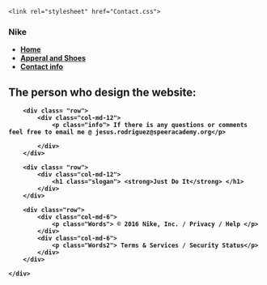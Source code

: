 <!DOCTYPE html>
<html>
<head>
    <title> Apperal & Shoes</title>
     <!-- Latest compiled and minified CSS -->
  <link rel="stylesheet" href="https://maxcdn.bootstrapcdn.com/bootstrap/3.3.6/css/bootstrap.min.css" integrity="sha384-1q8mTJOASx8j1Au+a5WDVnPi2lkFfwwEAa8hDDdjZlpLegxhjVME1fgjWPGmkzs7" crossorigin="anonymous">

  <!-- Optional theme -->
  <link rel="stylesheet" href="https://maxcdn.bootstrapcdn.com/bootstrap/3.3.6/css/bootstrap-theme.min.css" integrity="sha384-fLW2N01lMqjakBkx3l/M9EahuwpSfeNvV63J5ezn3uZzapT0u7EYsXMjQV+0En5r" crossorigin="anonymous">

  <!-- Latest compiled and minified JavaScript -->
  <script src="https://maxcdn.bootstrapcdn.com/bootstrap/3.3.6/js/bootstrap.min.js" integrity="sha384-0mSbJDEHialfmuBBQP6A4Qrprq5OVfW37PRR3j5ELqxss1yVqOtnepnHVP9aJ7xS" crossorigin="anonymous"></script>
    <link rel="stylesheet" href="Contact.css">
</head>
<body>
    <div class="container">
        <div class="top">
            <h3 class="name"> <strong> Nike </stong> </h3>
            <div>
                <ul class="nav nav-tabs">
                    <li role="presentation"><a href="index.html">Home</a></li>
                    <li role="presentation"><a href="Secondpage.html">Apperal and Shoes </a></li>
                    <li role="presentation" class="active"><a href="Contact.html">Contact info </a></li>
                </ul>
            </div> 
        </div>
        <div class="row">
            <div class="col-md-12">
                <h2 id="text">The person who design the website:</h2>
            </div>
        </div>
        
        <div class= "row">
            <div class="col-md-12">
                <p class="info"> If there is any questions or comments feel free to email me @ jesus.rodriguez@speeracademy.org</p>
                
            </div>
        </div>
        
        <div class= "row">
            <div class="col-md-12">
                <h1 class="slogan"> <strong>Just Do It</strong> </h1>
            </div>
        </div>
        
        <div class="row">
            <div class="col-md-6">
                <p class="Words"> © 2016 Nike, Inc. / Privacy / Help </p>
            </div>
            <div class="col-md-6">
                <p class="Words2"> Terms & Services / Security Status</p>
            </div>
        </div>
    
    </div>
</body>    
</html>
